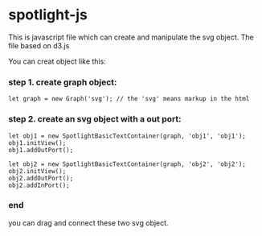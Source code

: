 # spotlight-js

This is javascript file which can create and manipulate the svg object. The file based on d3.js

You can creat object like this:

### step 1. create graph object:

	let graph = new Graph('svg'); // the 'svg' means markup in the html

### step 2. create an svg object with a out port:

	let obj1 = new SpotlightBasicTextContainer(graph, 'obj1', 'obj1');
	obj1.initView();
	obj1.addOutPort();

	let obj2 = new SpotlightBasicTextContainer(graph, 'obj2', 'obj2');
	obj2.initView();
	obj2.addOutPort();
	obj2.addInPort();

### end
you can drag and connect these two svg object.
